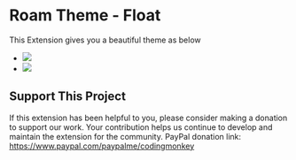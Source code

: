 # Roam Theme - Float

This Extension gives you a beautiful theme as below
- ![](https://firebasestorage.googleapis.com/v0/b/firescript-577a2.appspot.com/o/imgs%2Fapp%2FExploreSpace%2FmpTjj69Ohj.png?alt=media&token=f6c40310-0668-4939-a3fc-08d3dfee08b1)
- ![](https://firebasestorage.googleapis.com/v0/b/firescript-577a2.appspot.com/o/imgs%2Fapp%2FExploreSpace%2FJE3EVwp3RW.png?alt=media&token=3101b9a7-8655-4d10-979c-95010009780a)

## Support This Project
If this extension has been helpful to you, please consider making a donation to support our work. Your contribution helps us continue to develop and maintain the extension for the community.
PayPal donation link: https://www.paypal.com/paypalme/codingmonkey
